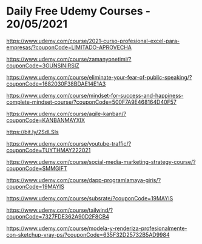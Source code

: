 # Daily Free Udemy Courses - 20/05/2021

https://www.udemy.com/course/2021-curso-profesional-excel-para-empresas/?couponCode=LIMITADO-APROVECHA
https://www.udemy.com/course/zamanyonetimi/?couponCode=3GUNSINIRSIZ
https://www.udemy.com/course/eliminate-your-fear-of-public-speaking/?couponCode=1682030F38BDAE14E1A3
https://www.udemy.com/course/mindset-for-success-and-happiness-complete-mindset-course/?couponCode=500F7A9E468164D40F57
https://www.udemy.com/course/agile-kanban/?couponCode=KANBANMAYXIX
https://bit.ly/2SdLSIs
https://www.udemy.com/course/youtube-traffic/?couponCode=TUYTHMAY222021
https://www.udemy.com/course/social-media-marketing-strategy-course/?couponCode=SMMGIFT
https://www.udemy.com/course/dapp-programlamaya-giris/?couponCode=19MAYIS
https://www.udemy.com/course/subsrate/?couponCode=19MAYIS
https://www.udemy.com/course/tailwind/?couponCode=7327FDE362A90D2F8CB4
https://www.udemy.com/course/modela-y-renderiza-profesionalmente-con-sketchup-vray-ps/?couponCode=635F32D25732B5AD9984
